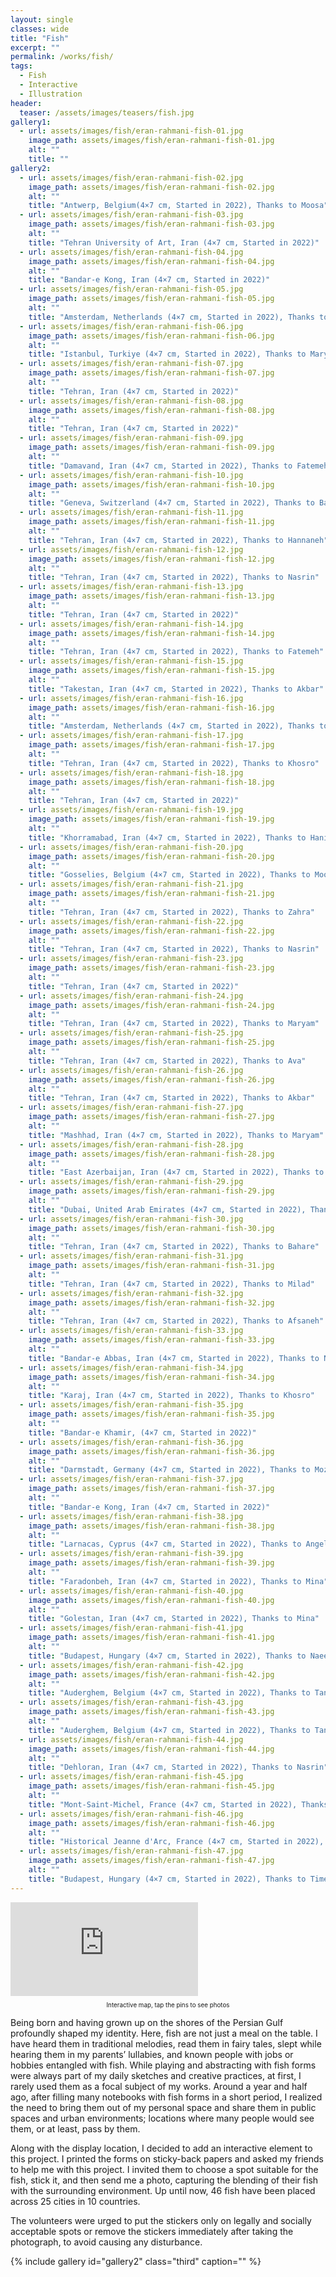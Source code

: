 ```yaml
---
layout: single
classes: wide
title: "Fish"
excerpt: ""
permalink: /works/fish/
tags:
  - Fish
  - Interactive
  - Illustration
header:
  teaser: /assets/images/teasers/fish.jpg 
gallery1:
  - url: assets/images/fish/eran-rahmani-fish-01.jpg
    image_path: assets/images/fish/eran-rahmani-fish-01.jpg
    alt: ""
    title: ""
gallery2:
  - url: assets/images/fish/eran-rahmani-fish-02.jpg
    image_path: assets/images/fish/eran-rahmani-fish-02.jpg
    alt: ""
    title: "Antwerp, Belgium(4×7 cm, Started in 2022), Thanks to Moosa"
  - url: assets/images/fish/eran-rahmani-fish-03.jpg
    image_path: assets/images/fish/eran-rahmani-fish-03.jpg
    alt: ""
    title: "Tehran University of Art, Iran (4×7 cm, Started in 2022)"
  - url: assets/images/fish/eran-rahmani-fish-04.jpg
    image_path: assets/images/fish/eran-rahmani-fish-04.jpg
    alt: ""
    title: "Bandar-e Kong, Iran (4×7 cm, Started in 2022)"
  - url: assets/images/fish/eran-rahmani-fish-05.jpg
    image_path: assets/images/fish/eran-rahmani-fish-05.jpg
    alt: ""
    title: "Amsterdam, Netherlands (4×7 cm, Started in 2022), Thanks to Mahya"
  - url: assets/images/fish/eran-rahmani-fish-06.jpg
    image_path: assets/images/fish/eran-rahmani-fish-06.jpg
    alt: ""
    title: "Istanbul, Turkiye (4×7 cm, Started in 2022), Thanks to Marya"
  - url: assets/images/fish/eran-rahmani-fish-07.jpg
    image_path: assets/images/fish/eran-rahmani-fish-07.jpg
    alt: ""
    title: "Tehran, Iran (4×7 cm, Started in 2022)"
  - url: assets/images/fish/eran-rahmani-fish-08.jpg
    image_path: assets/images/fish/eran-rahmani-fish-08.jpg
    alt: ""
    title: "Tehran, Iran (4×7 cm, Started in 2022)"
  - url: assets/images/fish/eran-rahmani-fish-09.jpg
    image_path: assets/images/fish/eran-rahmani-fish-09.jpg
    alt: ""
    title: "Damavand, Iran (4×7 cm, Started in 2022), Thanks to Fatemeh"
  - url: assets/images/fish/eran-rahmani-fish-10.jpg
    image_path: assets/images/fish/eran-rahmani-fish-10.jpg
    alt: ""
    title: "Geneva, Switzerland (4×7 cm, Started in 2022), Thanks to Bahare"
  - url: assets/images/fish/eran-rahmani-fish-11.jpg
    image_path: assets/images/fish/eran-rahmani-fish-11.jpg
    alt: ""
    title: "Tehran, Iran (4×7 cm, Started in 2022), Thanks to Hannaneh"
  - url: assets/images/fish/eran-rahmani-fish-12.jpg
    image_path: assets/images/fish/eran-rahmani-fish-12.jpg
    alt: ""
    title: "Tehran, Iran (4×7 cm, Started in 2022), Thanks to Nasrin"
  - url: assets/images/fish/eran-rahmani-fish-13.jpg
    image_path: assets/images/fish/eran-rahmani-fish-13.jpg
    alt: ""
    title: "Tehran, Iran (4×7 cm, Started in 2022)"
  - url: assets/images/fish/eran-rahmani-fish-14.jpg
    image_path: assets/images/fish/eran-rahmani-fish-14.jpg
    alt: ""
    title: "Tehran, Iran (4×7 cm, Started in 2022), Thanks to Fatemeh"
  - url: assets/images/fish/eran-rahmani-fish-15.jpg
    image_path: assets/images/fish/eran-rahmani-fish-15.jpg
    alt: ""
    title: "Takestan, Iran (4×7 cm, Started in 2022), Thanks to Akbar"
  - url: assets/images/fish/eran-rahmani-fish-16.jpg
    image_path: assets/images/fish/eran-rahmani-fish-16.jpg
    alt: ""
    title: "Amsterdam, Netherlands (4×7 cm, Started in 2022), Thanks to Bahare"
  - url: assets/images/fish/eran-rahmani-fish-17.jpg
    image_path: assets/images/fish/eran-rahmani-fish-17.jpg
    alt: ""
    title: "Tehran, Iran (4×7 cm, Started in 2022), Thanks to Khosro"
  - url: assets/images/fish/eran-rahmani-fish-18.jpg
    image_path: assets/images/fish/eran-rahmani-fish-18.jpg
    alt: ""
    title: "Tehran, Iran (4×7 cm, Started in 2022)"
  - url: assets/images/fish/eran-rahmani-fish-19.jpg
    image_path: assets/images/fish/eran-rahmani-fish-19.jpg
    alt: ""
    title: "Khorramabad, Iran (4×7 cm, Started in 2022), Thanks to Hanieh"
  - url: assets/images/fish/eran-rahmani-fish-20.jpg
    image_path: assets/images/fish/eran-rahmani-fish-20.jpg
    alt: ""
    title: "Gosselies, Belgium (4×7 cm, Started in 2022), Thanks to Moosa"
  - url: assets/images/fish/eran-rahmani-fish-21.jpg
    image_path: assets/images/fish/eran-rahmani-fish-21.jpg
    alt: ""
    title: "Tehran, Iran (4×7 cm, Started in 2022), Thanks to Zahra"
  - url: assets/images/fish/eran-rahmani-fish-22.jpg
    image_path: assets/images/fish/eran-rahmani-fish-22.jpg
    alt: ""
    title: "Tehran, Iran (4×7 cm, Started in 2022), Thanks to Nasrin"
  - url: assets/images/fish/eran-rahmani-fish-23.jpg
    image_path: assets/images/fish/eran-rahmani-fish-23.jpg
    alt: ""
    title: "Tehran, Iran (4×7 cm, Started in 2022)"
  - url: assets/images/fish/eran-rahmani-fish-24.jpg
    image_path: assets/images/fish/eran-rahmani-fish-24.jpg
    alt: ""
    title: "Tehran, Iran (4×7 cm, Started in 2022), Thanks to Maryam"
  - url: assets/images/fish/eran-rahmani-fish-25.jpg
    image_path: assets/images/fish/eran-rahmani-fish-25.jpg
    alt: ""
    title: "Tehran, Iran (4×7 cm, Started in 2022), Thanks to Ava"
  - url: assets/images/fish/eran-rahmani-fish-26.jpg
    image_path: assets/images/fish/eran-rahmani-fish-26.jpg
    alt: ""
    title: "Tehran, Iran (4×7 cm, Started in 2022), Thanks to Akbar"
  - url: assets/images/fish/eran-rahmani-fish-27.jpg
    image_path: assets/images/fish/eran-rahmani-fish-27.jpg
    alt: ""
    title: "Mashhad, Iran (4×7 cm, Started in 2022), Thanks to Maryam"
  - url: assets/images/fish/eran-rahmani-fish-28.jpg
    image_path: assets/images/fish/eran-rahmani-fish-28.jpg
    alt: ""
    title: "East Azerbaijan, Iran (4×7 cm, Started in 2022), Thanks to Afsaneh"
  - url: assets/images/fish/eran-rahmani-fish-29.jpg
    image_path: assets/images/fish/eran-rahmani-fish-29.jpg
    alt: ""
    title: "Dubai, United Arab Emirates (4×7 cm, Started in 2022), Thanks to Soha"
  - url: assets/images/fish/eran-rahmani-fish-30.jpg
    image_path: assets/images/fish/eran-rahmani-fish-30.jpg
    alt: ""
    title: "Tehran, Iran (4×7 cm, Started in 2022), Thanks to Bahare"
  - url: assets/images/fish/eran-rahmani-fish-31.jpg
    image_path: assets/images/fish/eran-rahmani-fish-31.jpg
    alt: ""
    title: "Tehran, Iran (4×7 cm, Started in 2022), Thanks to Milad"
  - url: assets/images/fish/eran-rahmani-fish-32.jpg
    image_path: assets/images/fish/eran-rahmani-fish-32.jpg
    alt: ""
    title: "Tehran, Iran (4×7 cm, Started in 2022), Thanks to Afsaneh"
  - url: assets/images/fish/eran-rahmani-fish-33.jpg
    image_path: assets/images/fish/eran-rahmani-fish-33.jpg
    alt: ""
    title: "Bandar-e Abbas, Iran (4×7 cm, Started in 2022), Thanks to Navid"
  - url: assets/images/fish/eran-rahmani-fish-34.jpg
    image_path: assets/images/fish/eran-rahmani-fish-34.jpg
    alt: ""
    title: "Karaj, Iran (4×7 cm, Started in 2022), Thanks to Khosro"
  - url: assets/images/fish/eran-rahmani-fish-35.jpg
    image_path: assets/images/fish/eran-rahmani-fish-35.jpg
    alt: ""
    title: "Bandar-e Khamir, (4×7 cm, Started in 2022)"
  - url: assets/images/fish/eran-rahmani-fish-36.jpg
    image_path: assets/images/fish/eran-rahmani-fish-36.jpg
    alt: ""
    title: "Darmstadt, Germany (4×7 cm, Started in 2022), Thanks to Mozhdeh"
  - url: assets/images/fish/eran-rahmani-fish-37.jpg
    image_path: assets/images/fish/eran-rahmani-fish-37.jpg
    alt: ""
    title: "Bandar-e Kong, Iran (4×7 cm, Started in 2022)"
  - url: assets/images/fish/eran-rahmani-fish-38.jpg
    image_path: assets/images/fish/eran-rahmani-fish-38.jpg
    alt: ""
    title: "Larnacas, Cyprus (4×7 cm, Started in 2022), Thanks to Angela"
  - url: assets/images/fish/eran-rahmani-fish-39.jpg
    image_path: assets/images/fish/eran-rahmani-fish-39.jpg
    alt: ""
    title: "Faradonbeh, Iran (4×7 cm, Started in 2022), Thanks to Mina"
  - url: assets/images/fish/eran-rahmani-fish-40.jpg
    image_path: assets/images/fish/eran-rahmani-fish-40.jpg
    alt: ""
    title: "Golestan, Iran (4×7 cm, Started in 2022), Thanks to Mina"
  - url: assets/images/fish/eran-rahmani-fish-41.jpg
    image_path: assets/images/fish/eran-rahmani-fish-41.jpg
    alt: ""
    title: "Budapest, Hungary (4×7 cm, Started in 2022), Thanks to Naeeme"
  - url: assets/images/fish/eran-rahmani-fish-42.jpg
    image_path: assets/images/fish/eran-rahmani-fish-42.jpg
    alt: ""
    title: "Auderghem, Belgium (4×7 cm, Started in 2022), Thanks to Taner & Tijen"
  - url: assets/images/fish/eran-rahmani-fish-43.jpg
    image_path: assets/images/fish/eran-rahmani-fish-43.jpg
    alt: ""
    title: "Auderghem, Belgium (4×7 cm, Started in 2022), Thanks to Taner & Tijen"
  - url: assets/images/fish/eran-rahmani-fish-44.jpg
    image_path: assets/images/fish/eran-rahmani-fish-44.jpg
    alt: ""
    title: "Dehloran, Iran (4×7 cm, Started in 2022), Thanks to Nasrin"
  - url: assets/images/fish/eran-rahmani-fish-45.jpg
    image_path: assets/images/fish/eran-rahmani-fish-45.jpg
    alt: ""
    title: "Mont-Saint-Michel, France (4×7 cm, Started in 2022), Thanks to Paola"
  - url: assets/images/fish/eran-rahmani-fish-46.jpg
    image_path: assets/images/fish/eran-rahmani-fish-46.jpg
    alt: ""
    title: "Historical Jeanne d'Arc, France (4×7 cm, Started in 2022), Thanks to Paola"
  - url: assets/images/fish/eran-rahmani-fish-47.jpg
    image_path: assets/images/fish/eran-rahmani-fish-47.jpg
    alt: ""
    title: "Budapest, Hungary (4×7 cm, Started in 2022), Thanks to Timea"
---
```


<div markdown="0" class="iframe-container">
  <iframe src="https://www.google.com/maps/d/u/2/embed?mid=19d-hID5gUM2fOakEdlf6Gs1xaqiqa5g&ehbc=2E312F&noprof=1" frameborder="0" scrolling="no" allowfullscreen></iframe>
</div>
<p style="text-align: center;font-size:0.7em">Interactive map, tap the pins to see photos</p>

Being born and having grown up on the shores of the Persian Gulf profoundly shaped my identity. Here, fish are not just a meal on the table. I have heard them in traditional melodies, read them in fairy tales, slept while hearing them in my parents’ lullabies, and known people with jobs or hobbies entangled with fish. While playing and abstracting with fish forms were always part of my daily sketches and creative practices, at first, I rarely used them as a focal subject of my works. Around a year and half ago, after filling many notebooks with fish forms in a short period, I realized the need to bring them out of my personal space and share them in public spaces and urban environments; locations where many people would see them, or at least, pass by them. 

Along with the display location, I decided to add an interactive element to this project. I printed the forms on sticky-back papers and asked my friends to help me with this project. I invited them to choose a spot suitable for the fish, stick it, and then send me a photo, capturing the blending of their fish with the surrounding environment. Up until now, 46 fish have been placed across 25 cities in 10 countries.

The volunteers were urged to put the stickers only on legally and socially acceptable spots or remove the stickers immediately after taking the photograph, to avoid causing any disturbance. 

{% include gallery id="gallery2" class="third" caption="" %}

